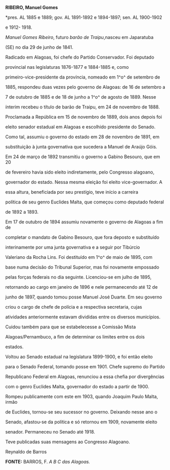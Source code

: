 **RIBEIRO, Manuel Gomes**



\*pres. AL 1885 e 1889; gov. AL 1891-1892 e 1894-1897; sen. AL 1900-1902

e 1912- 1918.



*Manuel Gomes Ribeiro*, futuro *barão de Traipu*,nasceu em Japaratuba

(SE) no dia 29 de junho de 1841.



Radicado em Alagoas, foi chefe do Partido Conservador. Foi deputado

provincial nas legislaturas 1876-1877 e 1884-1885 e, como

primeiro-vice-presidente da província, nomeado em 1^o^ de setembro de

1885, respondeu duas vezes pelo governo de Alagoas: de 16 de setembro a

7 de outubro de 1885 e de 18 de junho a 1^o^ de agosto de 1889. Nesse

ínterim recebeu o título de barão de Traipu, em 24 de novembro de 1888.



Proclamada a República em 15 de novembro de 1889, dois anos depois foi

eleito senador estadual em Alagoas e escolhido presidente do Senado.

Como tal, assumiu o governo do estado em 28 de novembro de 1891, em

substituição à junta governativa que sucedera a Manuel de Araújo Góis.

Em 24 de março de 1892 transmitiu o governo a Gabino Besouro, que em 20

de fevereiro havia sido eleito indiretamente, pelo Congresso alagoano,

governador do estado. Nessa mesma eleição foi eleito vice-governador. A

essa altura, beneficiada por seu prestígio, teve início a carreira

política de seu genro Euclides Malta, que começou como deputado federal

de 1892 a 1893.



Em 17 de outubro de 1894 assumiu novamente o governo de Alagoas a fim de

completar o mandato de Gabino Besouro, que fora deposto e substituído

interinamente por uma junta governativa e a seguir por Tibúrcio

Valeriano da Rocha Lins. Foi destituído em 1^o^ de maio de 1895, com

base numa decisão do Tribunal Superior, mas foi novamente empossado

pelas forças federais no dia seguinte. Licenciou-se em julho de 1895,

retornando ao cargo em janeiro de 1896 e nele permanecendo até 12 de

junho de 1897, quando tomou posse Manuel José Duarte. Em seu governo

criou o cargo de chefe de polícia e a respectiva secretaria, cujas

atividades anteriormente estavam divididas entre os diversos municípios.

Cuidou também para que se estabelecesse a Comissão Mista

Alagoas/Pernambuco, a fim de determinar os limites entre os dois

estados.



Voltou ao Senado estadual na legislatura 1899-1900, e foi então eleito

para o Senado Federal, tomando posse em 1901. Chefe supremo do Partido

Republicano Federal em Alagoas, renunciou a essa chefia por divergências

com o genro Euclides Malta, governador do estado a partir de 1900.

Rompeu publicamente com este em 1903, quando Joaquim Paulo Malta, irmão

de Euclides, tornou-se seu sucessor no governo. Deixando nesse ano o

Senado, afastou-se da política e só retornou em 1909, novamente eleito

senador. Permaneceu no Senado até 1918.



Teve publicadas suas mensagens ao Congresso Alagoano.



Reynaldo de Barros



**FONTE:** BARROS, F. *A B C das Alagoas.*

